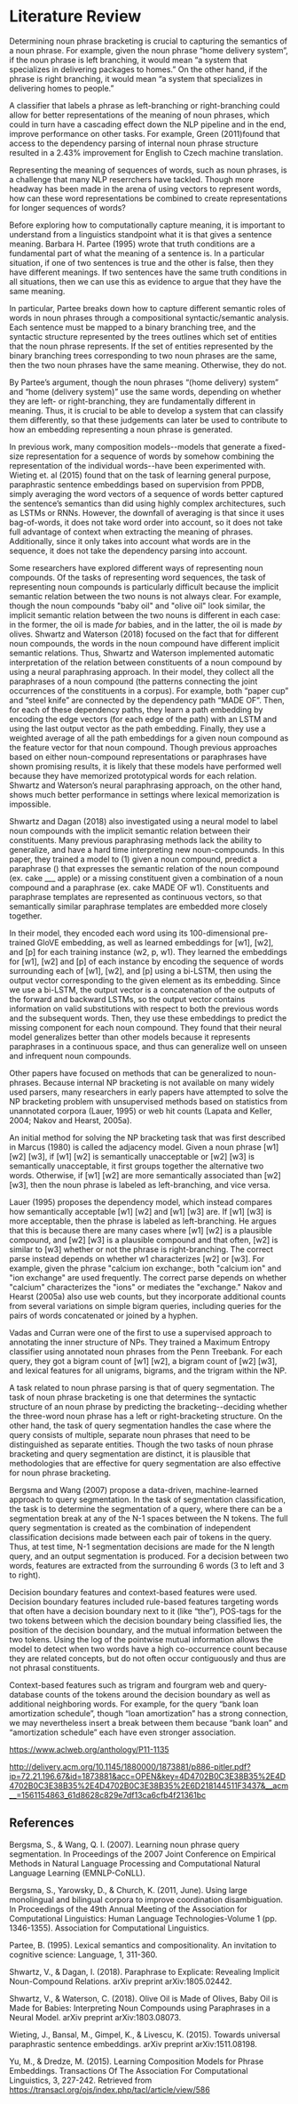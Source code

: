 # Literature Review

Determining noun phrase bracketing is crucial to capturing the semantics of a noun phrase. For example, given the noun phrase “home delivery system”, if the noun phrase is left branching, it would mean “a system that specializes in delivering packages to homes.” On the other hand, if the phrase is right branching, it would mean “a system that specializes in delivering homes to people.” 

A classifier that labels a phrase as left-branching or right-branching could allow for better representations of the meaning of noun phrases, which could in turn have a cascading effect down the NLP pipeline and in the end, improve performance on other tasks. For example, Green (2011)found that access to the dependency parsing of internal noun phrase structure resulted in a 2.43% improvement for English to Czech machine translation.

Representing the meaning of sequences of words, such as noun phrases, is a challenge that many NLP reserrchers have tackled. Though more headway has been made in the arena of using vectors to represent words, how can these word representations be combined to create representations for longer sequences of words?

Before exploring how to computationally capture meaning, it is important to understand from a linguistics standpoint what it is that gives a sentence meaning. Barbara H. Partee (1995) wrote that truth conditions are a fundamental part of what the meaning of a sentence is. In a particular situation, if one of two sentences is true and the other is false, then they have different meanings. If two sentences have the same truth conditions in all situations, then we can use this as evidence to argue that they have the same meaning. 

In particular, Partee breaks down how to capture different semantic roles of words in noun phrases through a compositional syntactic/semantic analysis. Each sentence must be mapped to a binary branching tree, and the syntactic structure represented by the trees outlines which set of entities that the noun phrase represents. If the set of entities represented by the binary branching trees corresponding to two noun phrases are the same, then the two noun phrases have the same meaning. Otherwise, they do not.

By Partee’s argument, though the noun phrases “(home delivery) system” and “home (delivery system)” use the same words, depending on whether they are left- or right-branching, they are fundamentally different in meaning. Thus, it is crucial to be able to develop a system that can classify them differently, so that these judgements can later be used to contribute to how an embedding representing a noun phrase is generated.

In previous work, many composition models--models that generate a fixed-size representation for a sequence of words by somehow combining the representation of the individual words--have been experimented with. Wieting et. al (2015) found that on the task of learning general purpose, paraphrastic sentence embeddings based on supervision from PPDB, simply averaging the word vectors of a sequence of words better captured the sentence’s semantics than did using highly complex architectures, such as LSTMs or RNNs. However, the downfall of averaging is that since it uses bag-of-words, it does not take word order into account, so it does not take full advantage of context when extracting the meaning of phrases. Additionally, since it only takes into account what words are in the sequence, it does not take the dependency parsing into account. 

Some researchers have explored different ways of representing noun compounds. Of the tasks of representing word sequences, the task of representing noun compounds is particularly difficult because the implicit semantic relation between the two nouns is not always clear. For example, though the noun compounds "baby oil" and "olive oil" look similar, the implicit semantic relation between the two nouns is different in each case: in the former, the oil is made *for* babies, and in the latter, the oil is made *by* olives. Shwartz and Waterson (2018) focused on the fact that for different noun compounds, the words in the noun compound have different implicit semantic relations. Thus, Shwartz and Waterson implemented automatic interpretation of the relation between constituents of a noun compound by using a neural paraphrasing approach. In their model, they collect all the paraphrases of a noun compound (the patterns connecting the joint occurrences of the constituents in a corpus). For example, both “paper cup” and “steel knife” are connected by the dependency path “MADE OF”. Then, for each of these dependency paths, they learn a path embedding by encoding the edge vectors (for each edge of the path) with an LSTM and using the last output vector as the path embedding. Finally, they use a weighted average of all the path embeddings for a given noun compound as the feature vector for that noun compound. Though previous approaches based on either noun-compound representations or paraphrases have shown promising results, it is likely that these models have performed well because they have memorized prototypical words for each relation. Shwartz and Waterson’s neural paraphrasing approach, on the other hand, shows much better performance in settings where lexical memorization is impossible.

Shwartz and Dagan (2018) also investigated using a neural model to label noun compounds with the implicit semantic relation between their constituents. Many previous paraphrasing methods lack the ability to generalize, and have a hard time interpreting new noun-compounds. In this paper, they trained a model to (1) given a noun compound, predict a paraphrase () that expresses the semantic relation of the noun compound (ex. cake ___ apple) or a missing constituent given a combination of a noun compound and a paraphrase (ex. cake MADE OF w1). Constituents and paraphrase templates are represented as continuous vectors, so that semantically similar paraphrase templates are embedded more closely together. 

In their model, they encoded each word using its 100-dimensional pre-trained GloVE embedding, as well as learned embeddings for [w1], [w2], and [p] for each training instance (w2, p, w1). They learned the embeddings for [w1], [w2] and [p] of each instance by encoding the sequence of words surrounding each of [w1], [w2], and [p] using a bi-LSTM, then using the output vector corresponding to the given element as its embedding. Since we use a bi-LSTM, the output vector is a concatenation of the outputs of the forward and backward LSTMs, so the output vector contains information on valid substitutions with respect to both the previous words and the subsequent words. Then, they use these embeddings to predict the missing component for each noun compound. They found that their neural model generalizes better than other models because it represents paraphrases in a continuous space, and thus can generalize well on unseen and infrequent noun compounds. 

Other papers have focused on methods that can be generalized to noun-phrases. Because internal NP bracketing is not available on many widely used parsers, many researchers in early papers have attempted to solve the NP bracketing problem with unsupervised methods based on statistics from unannotated corpora (Lauer, 1995) or web hit counts (Lapata and Keller, 2004; Nakov and Hearst, 2005a).

An initial method for solving the NP bracketing task that was first described in Marcus (1980) is called the adjacency model. Given a noun phrase [w1] [w2] [w3], if [w1] [w2] is semantically unacceptable or [w2] [w3] is semantically unacceptable, it first groups together the alternative two words. Otherwise, if [w1] [w2] are more semantically associated than [w2] [w3], then the noun phrase is labeled as left-branching, and vice versa.

Lauer (1995) proposes the dependency model, which instead compares how semantically acceptable [w1] [w2] and [w1] [w3] are. If [w1] [w3] is more acceptable, then the phrase is labeled as left-branching. He argues that this is because there are many cases where [w1] [w2] is a plausible compound, and [w2] [w3] is a plausible compound and that often, [w2] is similar to [w3] whether or not the phrase is right-branching. The correct parse instead depends on whether w1 characterizes [w2] or [w3]. For example, given the phrase "calcium ion exchange:, both "calcium ion" and "ion exchange" are used frequently. The correct parse depends on whether "calcium" characterizes the "ions" or mediates the "exchange." Nakov and Hearst (2005a) also use web counts, but they incorporate additional counts from several variations on simple bigram queries, including queries for the pairs of words concatenated or joined by a hyphen.

Vadas and Curran were one of the first to use a supervised approach to annotating the inner structure of NPs. They trained a Maximum Entropy classifier using annotated noun phrases from the Penn Treebank. For each query, they got a bigram count of [w1] [w2], a bigram count of [w2] [w3], and lexical features for all unigrams, bigrams, and the trigram within the NP.

A task related to noun phrase parsing is that of query segmentation. The task of noun phrase bracketing is one that determines the syntactic structure of an noun phrase by predicting the bracketing--deciding whether the three-word noun phrase has a left or right-bracketing structure. On the other hand, the task of query segmentation handles the case where the query consists of multiple, separate noun phrases that need to be distinguished as separate entities. Though the two tasks of noun phrase bracketing and query segmentation are distinct, it is plausible that methodologies that are effective for query segmentation are also effective for noun phrase bracketing. 

Bergsma and Wang (2007) propose a data-driven, machine-learned approach to query segmentation. In the task of segmentation classification, the task is to determine the segmentation of a query, where there can be a segmentation break at any of the N-1 spaces between the N tokens. The full query segmentation is created as the combination of independent classification decisions made between each pair of tokens in the query. Thus, at test time, N-1 segmentation decisions are made for the N length query, and an output segmentation is produced. For a decision between two words, features are extracted from the surrounding 6 words (3 to left and 3 to right). 

Decision boundary features and context-based features were used. Decision boundary features included  rule-based features targeting words that often have a decision boundary next to it (like “the”), POS-tags for the two tokens between which the decision boundary being classified lies, the position of the decision boundary, and the mutual information between the two tokens. Using the log of the pointwise mutual information allows the model to detect when two words have a high co-occurrence count because they are related concepts, but do not often occur contiguously and thus are not phrasal constituents. 

Context-based features such as trigram and fourgram web and query-database counts of the tokens around the decision boundary as well as additional neighboring words. For example, for the query “bank loan amortization schedule”, though “loan amortization” has a strong connection, we may nevertheless insert a break between them because “bank loan” and “amortization schedule” each have even stronger association.

https://www.aclweb.org/anthology/P11-1135

http://delivery.acm.org/10.1145/1880000/1873881/p886-pitler.pdf?ip=72.21.196.67&id=1873881&acc=OPEN&key=4D4702B0C3E38B35%2E4D4702B0C3E38B35%2E4D4702B0C3E38B35%2E6D218144511F3437&__acm__=1561154863_61d8628c829e7df13ca6cfb4f21361bc

## References
Bergsma, S., & Wang, Q. I. (2007). Learning noun phrase query segmentation. In Proceedings of the 
  2007 Joint Conference on Empirical Methods in Natural Language Processing and Computational 
  Natural Language Learning (EMNLP-CoNLL).
  
Bergsma, S., Yarowsky, D., & Church, K. (2011, June). Using large monolingual and bilingual corpora to 
  improve coordination disambiguation. In Proceedings of the 49th Annual Meeting of the 
  Association for Computational Linguistics: Human Language Technologies-Volume 1 (pp. 
  1346-1355). Association for Computational Linguistics.
  
Partee, B. (1995). Lexical semantics and compositionality. An invitation to cognitive science: Language, 1, 
  311-360.
  
Shwartz, V., & Dagan, I. (2018). Paraphrase to Explicate: Revealing Implicit Noun-Compound Relations. 
  arXiv preprint arXiv:1805.02442.
  
Shwartz, V., & Waterson, C. (2018). Olive Oil is Made of Olives, Baby Oil is Made for Babies: Interpreting 
  Noun Compounds using Paraphrases in a Neural Model. arXiv preprint arXiv:1803.08073.
  
Wieting, J., Bansal, M., Gimpel, K., & Livescu, K. (2015). Towards universal paraphrastic sentence 
  embeddings. arXiv preprint arXiv:1511.08198.
  
Yu, M., & Dredze, M. (2015). Learning Composition Models for Phrase Embeddings. Transactions Of The 
  Association For Computational Linguistics, 3, 227-242. Retrieved from 
  https://transacl.org/ojs/index.php/tacl/article/view/586

